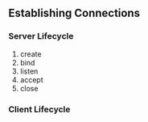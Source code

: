 ## Establishing Connections

### Server Lifecycle

  1. create
  1. bind
  1. listen
  1. accept
  1. close

### Client Lifecycle

